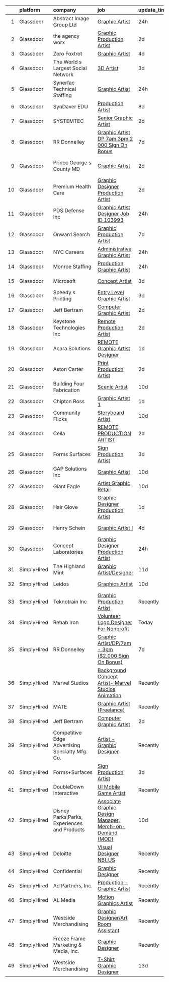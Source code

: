 

|    | platform    | company                                         | job                                                                                                                                                                                                                                                                                                                                                                                                                                                                                                                                                                                                                                                                                                                                                                                                                                                                                                                                                                                                                                                                                                                                                                                                                                                                                                                                                                                           | update_time   | location           |
|---:|:------------|:------------------------------------------------|:----------------------------------------------------------------------------------------------------------------------------------------------------------------------------------------------------------------------------------------------------------------------------------------------------------------------------------------------------------------------------------------------------------------------------------------------------------------------------------------------------------------------------------------------------------------------------------------------------------------------------------------------------------------------------------------------------------------------------------------------------------------------------------------------------------------------------------------------------------------------------------------------------------------------------------------------------------------------------------------------------------------------------------------------------------------------------------------------------------------------------------------------------------------------------------------------------------------------------------------------------------------------------------------------------------------------------------------------------------------------------------------------|:--------------|:-------------------|
|  1 | Glassdoor   | Abstract Image Group Ltd                        | [Graphic Artist](https://www.glassdoor.com/partner/jobListing.htm?pos=107&ao=1110586&s=58&guid=00000181bdacb9ab80a40b5e6d14a3d5&src=GD_JOB_AD&t=SR&vt=w&ea=1&cs=1_df2e6a8c&cb=1656744622857&jobListingId=1007976896046&cpc=BAB9AA3F436D8911&jrtk=3-0-1g6uqpeehk250801-1g6uqpef0i9j2800-aaf02ee1958fd447--6NYlbfkN0D5EoDI19pzLD_ZoAvoqM1-O9qeTV9KvYbDAr1-bMzVcZcpAIqXFAz3miZBOCxfBClCRh_6XbI8qbpMDlpvdx1UPzbwUihybAgSQWvzVpm_fl4sA0UDdEK8Mn0MqdPLfWj62nsBuuAuNT4hqpZYaJWpTdLozQYrtNo6Krmh8bMk96dXGaGZckTQE_XML_Ent8TOezeBH35f3L_sqk42Tf5BrX80g7uJDoMNhcgR3VznoHeq5o7Sri2p0RoyblekG8qqpqU76uc3JjhdyRPxIrKQVnmT8227FDoEjxlaYmyrPsJ20ntue1K_wbS2dRY_qIlTEsX1qUfjCDTbzDHZRqIHdA7_64fKuCirIPqP9f-UVFIVqX5eMG3QaQyhIttog0Qx9VO3ruXb0VQBKeHaOiMSy4FPhj0_62jRCmVy__Im59LC-sHwCdUHxaF_PFkSSmzeie100BObd_HNZCJ7_LyygKgOm0Q9mc6gxY_0bzNxITnZ_XxX23eG4GPA7VjFLNs%3D)                                                                                                                                                                                                                                                                                                                                                                                                                                                                                                                                       | 24h           | Ronkonkoma, NY     |
|  2 | Glassdoor   | the agency worx                                 | [Graphic Production Artist](https://www.glassdoor.com/partner/jobListing.htm?pos=121&ao=1110586&s=58&guid=00000181bdacb9ab80a40b5e6d14a3d5&src=GD_JOB_AD&t=SR&vt=w&ea=1&cs=1_0e2c184b&cb=1656744622860&jobListingId=1007970749177&cpc=2CAED5C921A5F994&jrtk=3-0-1g6uqpeehk250801-1g6uqpef0i9j2800-f485984348303293--6NYlbfkN0CNOKpjDIEH11s39GTuUki_mvxNbnX5BtDlH5CMrheAnKze_5JrwQ4joDkGUDohP_RjqrhP-GR2nEH1G8I-E5iyp1xUC5nh2zvMHYjNgiosCPg_jkc54M1b8bMjHC2SAqlR6LckluwJcwjk8npBVnGSZrnaG8_kcx9aCaiD9mMyseUQhdkh9Pd6MgHlVaGSRHDS_n-Fb8aIXlAc8tD8Zu83S9fgjqJWLvNO8tOTaK2OUqQG0i852XEFG98BmjXm0QtnZqdXSWrDH1sYJGsE-J7z7tpiUXjpMrIiHmCc2xmztWRaiNGUJmCYGM8mAlur0GxqrLljPDXcDCKz93pVsXMVpv12vxFZks_12bh2r-L2ypQi6EGgQzXAWhXJ50mI4sSM0vpP7BHjNg4gZ1s6t7Bnu0otY2VxeC_RYDpPTWELNfMy8yfsaQh-CXvcaOMJXrUBGDu7jt0Jxtpo8ETVCxyda13MpKAgofAcWvXwcp0UHwQpizXKkpM4GGlYnHvE-bw%3D)                                                                                                                                                                                                                                                                                                                                                                                                                                                                                                                            | 2d            | New York, NY       |
|  3 | Glassdoor   | Zero Foxtrot                                    | [Graphic Artist](https://www.glassdoor.com/partner/jobListing.htm?pos=102&ao=1110586&s=58&guid=00000181bdacb9ab80a40b5e6d14a3d5&src=GD_JOB_AD&t=SR&vt=w&ea=1&cs=1_9544acd7&cb=1656744622855&jobListingId=1007966609813&cpc=47CFDC01B3F81FAC&jrtk=3-0-1g6uqpeehk250801-1g6uqpef0i9j2800-403571b16fa71d61--6NYlbfkN0CvahHJL5dpwIe5nlYo2UZJB8CTXAEl9vJAxrd3EfdRQUiXPXWjnUXGXLOaz-mtz_x4S5WHhh7aZBEVBQ_WCMHdLnNmHJWYW41kUZEcDwmOSmylVwuk57_X24Y8mE-kTVhmsdTxoBf0qV48Q1cdQOnSaaTLw73Gzh7VAQuUaSWW7FxKOBBdVIy90z7Cn9WAba8vbtav5r8GcduFa1SqxEiH9h4qcKHJStTmoakVD6hmh60cNYAVWQHIuNeotlKOqjtRdJk15NTDQjSx1GpgZJsBjjr6sDltD6MU-wgPRqiNnCOpzb2_cHnzmyCtkByCqT9XfW5YRb1Sn71ZUYimZPZjnwiMhY17NkeV7Ai05PQ9Oiym2Si_CSTgc5JKcs04Ju2q2Vf2yelIvsirSGdI36AjMQIyFety1YgoCRVSJEFm6daFYygfJPSNHjoCgyQKnO2B85bVB8VQYmEkKUs9vWYk48q-Hp4nwiOMjkSWe2ZzwJ5_nsQFAsXX)                                                                                                                                                                                                                                                                                                                                                                                                                                                                                                                                                     | 4d            | Austin, TX         |
|  4 | Glassdoor   | The World s Largest Social Network              | [3D Artist](https://www.glassdoor.com/partner/jobListing.htm?pos=119&ao=1110586&s=58&guid=00000181bdacb9ab80a40b5e6d14a3d5&src=GD_JOB_AD&t=SR&vt=w&ea=1&cs=1_3d222307&cb=1656744622860&jobListingId=1007969858041&cpc=C4A69CCDBB3B9599&jrtk=3-0-1g6uqpeehk250801-1g6uqpef0i9j2800-c7eae5518b519f61--6NYlbfkN0DSgjPPcnEdvoK3uuxfISLALE6pB1FR7YSHOr_tSg5_QGIhoz_2VqUepdcKLBLI_zSc8JSYPrJksObRBuCGAA0maepQYUNpBDjQ2JWKdMFomExmsvrdiEPDeqsyAKcBfgwefEcHVx_WeFY5uMafxHqLy-MNjpP-2O4gEBHOybauJ4v1fGOvD5GYPwTAxvqVBRlerMYbKuBV1DiUTjg4tYlh54fWhBX3nktPrfxhll1kRE3jmpM1g_9UIo0Dw8VObCx2cAgBROe45uPECpf0FAr-e4p7o7ofxjVvyuJGlNX4uDxgHGm44DTda1RlS5Waz4yPhAPUptrSJ6X_jTH476hcpx6chZxPAJmiNcDsXarwWPE43zcjoX2sNYkpnA5Q5mlx2hMeMyR80PBqg70INAod7kxegjkGhfKiAu0GCii28R781qr3BLytZnNsaXSWB38WcWKMQg3p4uV3XExS9Zt6p25KBBgOneRCmKU3BaJdEj2Nvon71nIW7dNGeLbvRS2AZ896GaUu1mUJ7Nv5gBVQrGF8nIm2JbBshp6Db6646fLls6PWwUWCkBajG5JcNNZ5hxMyPuGzle5Fhu-BvvZ3)                                                                                                                                                                                                                                                                                                                                                                                                                                                          | 3d            | Burlingame, CA     |
|  5 | Glassdoor   | Synerfac Technical Staffing                     | [Graphic Artist](https://www.glassdoor.com/partner/jobListing.htm?pos=114&ao=1110586&s=58&guid=00000181bdacb9ab80a40b5e6d14a3d5&src=GD_JOB_AD&t=SR&vt=w&ea=1&cs=1_555656e1&cb=1656744622859&jobListingId=1007977035627&cpc=654405A9B1E0A9F5&jrtk=3-0-1g6uqpeehk250801-1g6uqpef0i9j2800-b395f687f2bcd49a--6NYlbfkN0AWw-B98R_0UeEwU7zcJb5735BlGf2oO6lNW4CSRFTjX_XWfo89OvxaPGSCmkNb7JOaVAJIIi5EPnLEIaMWEOfvOucLyuJ6xTgROefK-EIozgimxEQNGQxeWOxbIZaKZrYAURXUmmgfOuN3Kxygn6xNbxA2VAwReKiEjT6JPcfizyAfJ-wMECItS6YSDlP5qqTfBGB1BNIGj9gviPiMxCEAvC4CHD3a5xP0tlwUOvKF-2U4HWwHZop4afMbrWPhsRPABn3jjLzD2IRrcOXXO5UqFUif7PYGtEa9tetshgHdKLu9QsmMPoHsyVok3DJghIoIwo3SeVPzN61Lx8EF-RVtizyRKZmPo17P-92zo8Pab30jx7s_ezY6uF_bDI83puRuDK7mmmEesK-VhSPEK3UZh55Lvb59WGPLHMfQESDMlha8Odsiy2uT5SBZ5MAHWYWVPGlYbxdCGysnAq8bcIrBUdvCt-BNBym2SMAk-TFec2NBHjgy8IfJwh0ABcpWljYLcRCcZc2xRKCBAoBXV0_iok5dCZENFmlM63aXIqB84gPLUTFxNiuEbQK3PmITo2OWIHwN94xXRKvILooaTLUBZcHoP_EynXhg_P3RtePpeVIplCmvxO_zRKahItOx4B2HyCeD9Yxvl4D7heytN59yCTjqeihf7NIcuBYzpVOIqDj3BWMQxrQSSy6pyzD7Ha_Jjs2973FKOvIdxY_qEh1tjk4ncCjIlXdxCeQzUBb_MWEwAsfYvxrQ6V69FfLWyYAS4OJbu6rjB7iRry_lQtfNDVK_o_9U0DIC1e2z3wqRAfm8PP0o3sGvaeEFCKp-iOF4iJ0FBhO4RUqppihKB7vG)                                                                                                                                                                                     | 24h           | Rocky Mount, VA    |
|  6 | Glassdoor   | SynDaver EDU                                    | [Production Artist](https://www.glassdoor.com/partner/jobListing.htm?pos=106&ao=1110586&s=58&guid=00000181bdacb9ab80a40b5e6d14a3d5&src=GD_JOB_AD&t=SR&vt=w&ea=1&cs=1_973bd0a6&cb=1656744622857&jobListingId=1007959794266&cpc=3E251C7E648E8D76&jrtk=3-0-1g6uqpeehk250801-1g6uqpef0i9j2800-a43dc77742617ea2--6NYlbfkN0B8Ea9IzWHgvEldr2XGk7v2A30IclDE8I3_NjpXVWuoojNYNMBBiVA_dYZsc_CuI53oo0u6hbSJoeXp7RBaLpbj4l-_UmnOqPu756_zRV69m-Q1AKX8ppu1fEzLpLPXSINszlS2WPcMrjnpib9jEUnLjutjqlmAWTG6-Ld0VXt_dArxFJe0SaJoW4eRjMqdCw8ZYnHRHLxcCIk1W7KjEPCdA2bG35Ref4gYVlRBuLaK15ppfmsl8_z7NJZkIMy4_q9WcxBHVPVUL-n_P-I268nAXO3NGG896oMTtVk3MRVBgnAocbq5aUzpF9tm-Vs06RoxoLBxlF8w3yYOfofemUOOtZhSwNjnmtiaV0xiorcch38nd5ya1yTPo2w9ubyloUUPB2wYib4_YSYFl8cd8mxVXr2xq7bitAf0rFt4DL0g7Lanvc2YmboHdY-U_jUjQsxbt62cGNWHZY9SEqlhpAKqGJ-IXFsN5s92Y4b12toDU8SY__nFc5V1Cd75xYcsdT8%3D)                                                                                                                                                                                                                                                                                                                                                                                                                                                                                                                                    | 8d            | Tampa, FL          |
|  7 | Glassdoor   | SYSTEMTEC                                       | [Senior Graphic Artist](https://www.glassdoor.com/partner/jobListing.htm?pos=103&ao=1110586&s=58&guid=00000181bdacb9ab80a40b5e6d14a3d5&src=GD_JOB_AD&t=SR&vt=w&ea=1&cs=1_73f12e0e&cb=1656744622856&jobListingId=1007970584369&cpc=FAE5E775D180B2FB&jrtk=3-0-1g6uqpeehk250801-1g6uqpef0i9j2800-1c09785d8a8d32ae--6NYlbfkN0CNeHUGD7Ue-b3jekiDNDEjo8IY_lj4hSgB0hvmEtWZMBpDCaCGlbtOmcLf53Zw-H0XT1rEr-ewFMlKHS73V37SvcmstHI_pGh0pNCEoqo10GXtXTVayjBmUg4pJx0E1966fAkLXxqvNBtI3x4pOxFm5T1PHZF5oWAk3gyIl-EJSgbq4uGtIvxtQQCUOXg8nPqJKzlyMeoWwtt2Agf72Dj870CQbWIRMj3x3BMWtCIb__npQCyfgnm6kOzhLV3z8i3keUmiiLajdto8e31jV8Re0WqhjhezbGiddyKFxjuqt4I4i1WdPFjqZ8iNLoKscet7nZvCKAjytABnrbTDujjLvAnZviGgtonphrPH2a37eL7TaCvc3oodv3AN0jgpwuYvHxO37wYqGCKlmZBGgw5lUhQ1j4Hj9as--QdjPkOJ6ni1bBcPWLNVGbX2_qJqRfMlLO_1D5T2qWv33fnXHQBnHiMxuNtLcmkU5R3hRRP4yCSDtRxtdxhvNjiDzHR24Saib7jQnc4ioQ%3D%3D)                                                                                                                                                                                                                                                                                                                                                                                                                                                                                                                  | 2d            | Washington, DC     |
|  8 | Glassdoor   | RR Donnelley                                    | [Graphic Artist DP 7am   3pm   2 000 Sign On Bonus ](https://www.glassdoor.com/partner/jobListing.htm?pos=101&ao=1110586&s=58&guid=00000181bdacb9ab80a40b5e6d14a3d5&src=GD_JOB_AD&t=SR&vt=w&cs=1_95e256c1&cb=1656744622854&jobListingId=1007962792214&cpc=654405A9B1E0A9F5&jrtk=3-0-1g6uqpeehk250801-1g6uqpef0i9j2800-1322ae7e52e04e34--6NYlbfkN0DQpuU7UE6yhN46mdqZaAMIaggdPPHg1fhRxyLNKUmHpxxgyMMziLTYg2mRwjzRr9Z72uA79F2RcJJudurGfkhp2JdPLrN5xqaSTgkler9i8PT_RHTVdAkQecjvryKD0CRyJaYM2j8CxpLxwuJY8ayU4RvSGoO2UoGOjzAoQBUmv6Zw86_f-cl572lAVogM1mhPDfwXSVS1JsF190oeEkAjXtKmVqsUMg7XRHj_j6v2nBiYYV2O8XXqys86OCQSU-Vr_0zRvrhQwYQAdPzTy3Eo8j4TdEnDJBFNTunAPM-czlpR9BaZeQeYmNP2jWGucuO0DFOfOcMDcfdCQIrzV2IDbgGt0L-gh7dhmS3IAOnQ8egvulACFyEl1c5ysdVmdS8Q772YDN7d86ebAiOALd7GlfJ2gZcMMRWseqsXh3iU3n60Z3kqCkFDzmRmOepwBYo-HourNOd_1ljAt0Ary-dj1w0e8tSGSiYGgBotb8u55dl0UZ6eEpA389YnuUHjInipxEpLo1jFOuHLqH5vhgyCqtPd60GSeCFz1AKsrlR4nqTeNzShpK24hKdfWPgSgub389etUyy-78ZmrTfhfuFryGvi0xSzgs3reozTti3T2n-7qdpV1_kCLPhPBc8vlYMB0_DdpxX4FZc-qHSAcc2h)                                                                                                                                                                                                                                                                                                                                                      | 7d            | De Pere, WI        |
|  9 | Glassdoor   | Prince George s County  MD                      | [Graphic Artist](https://www.glassdoor.com/partner/jobListing.htm?pos=122&ao=1136043&s=58&guid=00000181bdacb9ab80a40b5e6d14a3d5&src=GD_JOB_AD&t=SR&vt=w&cs=1_7c77362c&cb=1656744622860&jobListingId=1007971578889&jrtk=3-0-1g6uqpeehk250801-1g6uqpef0i9j2800-931d933e3e651ea1-)                                                                                                                                                                                                                                                                                                                                                                                                                                                                                                                                                                                                                                                                                                                                                                                                                                                                                                                                                                                                                                                                                                               | 2d            | Upper Marlboro, MD |
| 10 | Glassdoor   | Premium Health Care                             | [Graphic Designer Production Artist](https://www.glassdoor.com/partner/jobListing.htm?pos=116&ao=1110586&s=58&guid=00000181bdacb9ab80a40b5e6d14a3d5&src=GD_JOB_AD&t=SR&vt=w&ea=1&cs=1_dbcf874b&cb=1656744622859&jobListingId=1007971563523&cpc=292036AD7E8A5303&jrtk=3-0-1g6uqpeehk250801-1g6uqpef0i9j2800-6150117626b2b501--6NYlbfkN0AI1YOAsjAuBhO_ZWP--8fsiwBVVCkHRlIY0VAYyZMPcdZM2rD0XEu8VgrHK6kTBbhgO7s4A3GzT81C1V3SFUBYTPNMo-Pl0XFraa1i_HOO4ImcA8me1XaEVsOkePSyoBYNhEwFG--ydQFFoSc13QpNuQaTQMlJPewnT-a5RoHnQaLgaXA-vr_EhvnvdrHNLKxL0USeSYxODDx5wT3PKnle5jWbbvBGuCDUkT3votHSkYNakgu9r_Ym7jqNS4Nz2RoPPBRiJWd8o_tbztNbUk_6jDKbA-4Ddg-zgpjLXq6e4MRfw6LFPzH_1kLQ4wQuRaVGk97qpipKgXjUWLrmDQfqEOzeXLEbwIl43bMASzzIR7hJSMIq426D1J2UgKOXtlvNYPUTVYmlqCWpbttLcmuTTV6FjJ1_y7zzqWey_N-G81qUsVIFlnSDPg_ybdxU5pQa7XqN52vOev7Xyl5DSJMFqAg2uNwYCb0V5t-94NSCrTJOEZZOO1yXZ8tbMXGpfkdbYY22WQ3EF-aBOzRGDLId)                                                                                                                                                                                                                                                                                                                                                                                                                                                                                                 | 2d            | Miami, FL          |
| 11 | Glassdoor   | PDS Defense  Inc                                | [Graphic Artist Designer   Job ID 103993](https://www.glassdoor.com/partner/jobListing.htm?pos=112&ao=1110586&s=58&guid=00000181bdacb9ab80a40b5e6d14a3d5&src=GD_JOB_AD&t=SR&vt=w&ea=1&cs=1_d8e58b2d&cb=1656744622859&jobListingId=1007977359533&cpc=451933188B21919D&jrtk=3-0-1g6uqpeehk250801-1g6uqpef0i9j2800-2f911ed6f7f9f467--6NYlbfkN0BLQ6hkz6GMEPsiDV6dZwFY4wMBUE_AioakCFmtqBrqGrxCtQ4UOaWb1H3TF5yZ3tg8e-CWsVyqQpsNRFdE5CEXbwF1jjPw5IQIEs4Kp4nXnPCc-Brwe49tDwX4cXe4L-S2p5rWWhK3h24xhI7p1rj4Us2ur5pvROSzwoGh3ie96rOZqwZnphNCZMDYN2iYHTK-MTxXX1kNFPZ2oyUEXMDJtoCyA-rLUrq6bYQwIf8LqWNpu8gSBai_eIEbT_8cecix49GA2CWh30xwaQvJRHCXOAQrLGAvDZhUEWxD2FRI20GZwhKr54erQoDXMfqFvx4xUC8w0eTREGuVpLruevXK5YlpMH7ymcm2hbE81oSlMIL4uVsY8QH4ihf3gdPF1vYaSio9FmmYwDH_Zc-QO-6IdSNzXzcdsEHvrXbODffSCkuJ_bS1DOnrJgLGVrnFKnellt1Wg4N9Ev--MP1Gs4eb6t6hznYBvouFSS88-7GLma2hqr3_K1qlFm_e29rh1W047l-LKqDZGw%3D%3D)                                                                                                                                                                                                                                                                                                                                                                                                                                                                                                | 24h           | Owego, NY          |
| 12 | Glassdoor   | Onward Search                                   | [Graphic Production Artist](https://www.glassdoor.com/partner/jobListing.htm?pos=115&ao=1110586&s=58&guid=00000181bdacb9ab80a40b5e6d14a3d5&src=GD_JOB_AD&t=SR&vt=w&cs=1_e1883757&cb=1656744622859&jobListingId=1007961833945&cpc=39721386339D0809&jrtk=3-0-1g6uqpeehk250801-1g6uqpef0i9j2800-52a3bdc584239610--6NYlbfkN0B7YoEZZ2QAGDyEGGmBPAUWSHc1Mt3sMCn9FehKcWA3wwfxcx19LEZnY8Y4HGhdxxoQp0HmvOAT_XSWVftCSIXpwlT1ZdzCRAzQFwBsv3pQzVgVeZhFRGW6TDONvPmEtm4WEfc8j3JSe6jUWdpPjjU7c0TObdrzGvsIVT2LTr4CMc3vF_nb5j1KDeEMM5V_Rx_IiPGs73owr7BE5OO-u1MPwfu6Vr3xAcmexe1qDBv4U-TyY-FXRM5y7qTZk-78KRgzySporqc9z_G3xRpvBBBLHsWvGPw_UIHgUI8lNzl9OcIa78k-xzt41Dz5D8So3_e8j6-SuaS8kQjtsj2YozUvdw4J1mWMbv2AZtedZnBtK4bEkuNA4Gmy-VIIP5DyJvebICWh9E3ox_HlrhHhLNptEgyJGcysCQHNpyFh2mooZq-Na_8V-baEeYPDojxRXEFrX-6LxTWTk_6v-CeZK1CnsXlfa4gs0AmsqyEEqwtN1k2wOPUrCoG0v2gOCZ1tOyOM4gJ7dZaqkhnnbLxWg--XO4DuQBr-w54Y-BDWdD2NVMtWKoDvof9dojG95BMsLxLS-1yBLtOw3yBy7lpNHWQmkVYFCrLv45AipJ4TOQvjaEcUV1Zr9HxvsxB12Rbp_hcxoJ884pE7m7FHJADt-pviNGNF8h1QmZzSx_bQ4nJ_-fNVFNecc_wm0On_JVOUY_4Z9mFbKdQMHn5WH3Np1xDQgu_UlvNVAwv_yL1EZDbpz4qgjATWUd0Cbl4O6m5cxDlKVwBMfOSi32wJ0IN09cJbwvMc8pGf47BAPL9tAcOviVaEvlbgLHMHZyQtklHDjD6A05QS9xYX34pT87np8Y7mOqcktJSF3RlTaEuYiSbBojqqlEmJvJNlVwkCw04D1j51e4SK9sa5ZS9y8GoJ_tdQdybhezqkjrpCl8RoH33WP1kJnfxIL1CETieDTJE2L77NAgRfvRhhlROBtdOy9dewayGszROE-1a3SWIWY__UF-gX0xp6ejW_Is2cmcJ_hgo%3D) | 7d            | Sunnyvale, CA      |
| 13 | Glassdoor   | NYC Careers                                     | [Administrative Graphic Artist](https://www.glassdoor.com/partner/jobListing.htm?pos=123&ao=1136043&s=58&guid=00000181bdacb9ab80a40b5e6d14a3d5&src=GD_JOB_AD&t=SR&vt=w&cs=1_16c31b10&cb=1656744622860&jobListingId=1007976262476&jrtk=3-0-1g6uqpeehk250801-1g6uqpef0i9j2800-aaea35917615cc3a-)                                                                                                                                                                                                                                                                                                                                                                                                                                                                                                                                                                                                                                                                                                                                                                                                                                                                                                                                                                                                                                                                                                | 24h           | Brooklyn, NY       |
| 14 | Glassdoor   | Monroe Staffing                                 | [Production Graphic Artist](https://www.glassdoor.com/partner/jobListing.htm?pos=117&ao=1110586&s=58&guid=00000181bdacb9ab80a40b5e6d14a3d5&src=GD_JOB_AD&t=SR&vt=w&ea=1&cs=1_c53ff506&cb=1656744622859&jobListingId=1007977057956&cpc=9DC6E4D8324653EE&jrtk=3-0-1g6uqpeehk250801-1g6uqpef0i9j2800-4c0bb28b7801a813--6NYlbfkN0D2oPcu62nCOEusvX-PkQ72CJmgvRX8N0x0rMs1pP2toU8TColOzD96WcJGW4YrKJiNYPxl92PkDOUx71q16XnOZyR63ajmW_ci0CWGJJbxWw2rD9RUyrZikor9SYF99-8_Y51t21LMwSCkDXuGsEodC3FN6FvBUjmF4tcKJxm3tmBH5kajTDpG8OkWcJyPL8UA5RMBlJCDzwvF7MzZ4FhnVs3_vMgSdN0Rc8eEmxJ83Fk6dM8KNIv9E0F55wNQPMP0xROIIf2lt_eypdQSUUb797Jz0jtvUnO-IYmgR1skvGCqUhoU9t-I0pGhV-SXvUKRuCICr8K4JvdVACX5yfiLkH3n_9yt9NC00OYNun0KBO9n0wCalYSUDsJnTRXQNT3XKqn9nO6qhE4BIOXYSLq4Cr1WstmRsnVAcRLI4Uf94QDlUb0J0GAXd2hRsQ68ll-0WAHkp1XpN11OTJho4Zs7PFvV2odQpCt_iLNVH8SLUOjVcfMPIQeONoyCMETPqs8%3D)                                                                                                                                                                                                                                                                                                                                                                                                                                                                                                                            | 24h           | Monroe, CT         |
| 15 | Glassdoor   | Microsoft                                       | [Concept Artist](https://www.glassdoor.com/partner/jobListing.htm?pos=125&ao=1136043&s=58&guid=00000181bdacb9ab80a40b5e6d14a3d5&src=GD_JOB_AD&t=SR&vt=w&cs=1_4939b377&cb=1656744622861&jobListingId=1007968834424&jrtk=3-0-1g6uqpeehk250801-1g6uqpef0i9j2800-3b8e768c24bc1bc3-)                                                                                                                                                                                                                                                                                                                                                                                                                                                                                                                                                                                                                                                                                                                                                                                                                                                                                                                                                                                                                                                                                                               | 3d            | Santa Monica, CA   |
| 16 | Glassdoor   | Speedy s Printing                               | [Entry Level Graphic Artist](https://www.glassdoor.com/partner/jobListing.htm?pos=110&ao=1110586&s=58&guid=00000181bdacb9ab80a40b5e6d14a3d5&src=GD_JOB_AD&t=SR&vt=w&ea=1&cs=1_cd55de41&cb=1656744622858&jobListingId=1007968709504&cpc=82B3195DA92CAF92&jrtk=3-0-1g6uqpeehk250801-1g6uqpef0i9j2800-bb3110a40ca93ad0--6NYlbfkN0Dbiddd8WEEovKJo1T1Jp5hcg9d5TUsdfi3TCwRB0t8SsNziUo19XgYmGmLpwVjuuAgRjAb0GBCwZiU86P_wxWZXeY5C1kj1LqZCKjP9kwn5N0Y9UHkzY0TxddRRRXOzYd2nLrbtNbrRm0kKlOqsI0ixRqqI4xot7fCEQOZXpdfXqpJOlRO-uJIdzc29wvYxwoWjaoeQVbhMQibpcv38YJ2hvye3-A3NptkeH0RY8EnjoHw36fh10TQxgzC2xgif6s5-BKeQ_YvT-oXhuWTcXNwVso351Ab2bcC1Ohvm4st_MVRMObaeAHJ7O-byhvQox7qocIrKLpZKf4h_eaL0s4fajof-TB3zoO1FVA8EODocB2f3zrRGN2MXs-sA2JkP3dCA_xleb1UTDlWalwLhLdVFKTfOACnOfFmHeD9WARzNWp8E59LfEKbLR2OlXC3M4OsmCcZiP5twECBejYNTsWfp6H8EbRYvmt0-6v9xbQy7NaqByTRoMvzySGIXDIkQPY%3D)                                                                                                                                                                                                                                                                                                                                                                                                                                                                                                                           | 3d            | Galveston, TX      |
| 17 | Glassdoor   | Jeff Bertram                                    | [Computer Graphic Artist](https://www.glassdoor.com/partner/jobListing.htm?pos=124&ao=1136043&s=58&guid=00000181bdacb9ab80a40b5e6d14a3d5&src=GD_JOB_AD&t=SR&vt=w&ea=1&cs=1_f2a6153d&cb=1656744622861&jobListingId=1007970966885&jrtk=3-0-1g6uqpeehk250801-1g6uqpef0i9j2800-9fe023e76ef86bdf-)                                                                                                                                                                                                                                                                                                                                                                                                                                                                                                                                                                                                                                                                                                                                                                                                                                                                                                                                                                                                                                                                                                 | 2d            | Remote             |
| 18 | Glassdoor   | Keystone Technologies Inc                       | [Remote Production Artist](https://www.glassdoor.com/partner/jobListing.htm?pos=128&ao=1136043&s=58&guid=00000181bdacb9ab80a40b5e6d14a3d5&src=GD_JOB_AD&t=SR&vt=w&cs=1_21aee199&cb=1656744622861&jobListingId=1007972056773&jrtk=3-0-1g6uqpeehk250801-1g6uqpef0i9j2800-042375238cc85216-)                                                                                                                                                                                                                                                                                                                                                                                                                                                                                                                                                                                                                                                                                                                                                                                                                                                                                                                                                                                                                                                                                                     | 2d            | Lansdale, PA       |
| 19 | Glassdoor   | Acara Solutions                                 | [REMOTE Graphic Artist Designer](https://www.glassdoor.com/partner/jobListing.htm?pos=118&ao=1110586&s=58&guid=00000181bdacb9ab80a40b5e6d14a3d5&src=GD_JOB_AD&t=SR&vt=w&ea=1&cs=1_cf8abc77&cb=1656744622860&jobListingId=1007975119652&cpc=654405A9B1E0A9F5&jrtk=3-0-1g6uqpeehk250801-1g6uqpef0i9j2800-4ff3517f13c221bd--6NYlbfkN0BQuJXpfawXtfhwzLerQhC04iCxGrelUvn_xttDeop7CMmG32gURwRxtmLdzLGxgESU61qE8S3RstC00i85sz7R36EvfJOcSS3qhFteiXCO0RxBZtvBvUAsfzZ9zecrQ2-mCprOQQgN_xlnstmd0kGAidnx_GLdfAVY2w4Sp8lK8LGMyELPhMp9J9ceO_G2SvPLm5dmF05qhfiP80IeYSRaU-DhErpJNM_sXipHoGfP1TgST2pIiiU4KNW0Tund7ZlYjJFDehgQAI0ayl-mPH-QkzqZWkTCHDpk0OAWHOkHFcao_f19ZTm3lgWyPvPePNr9_QSOMwJnzYTJHQGEMcsgN3jv1UXHqfPOApR7fwmFbVLmlUA1RzjJcRfYriWrhMdBbFV-TIcEuMWUoQUu8pyGcNWLz8xUxBZrGZ8Yzw3Z6XQfdbnaLo5XZPgBl5t9hCAKu3VrF2mozsBV-PkHEC2gham7kAa8yGx_d54pCZQYAWPJPWBc66UXoS_hUfiEVZ3Sm3V8KE83l9OYQ5rk2XODXuJIGCslmMZxOaxS9cwStkbh10aMeqNbaB8zmpmo19chl6gtCa4PfdtUlBFN4KTuRLwPR85TuOVY_JZVu5HFUrYpkLQnCPmES3RJ3lin3KAQ2Pcg6tng0VFXxGSPoXqnpsCJdZl5okes377zvEi1oVP-wgfLh3MdWkKyAYG5M9CEYBj50ftr5NJ_bfAZJ1dY)                                                                                                                                                                                                                                                                                                     | 1d            | Orlando, FL        |
| 20 | Glassdoor   | Aston Carter                                    | [Print Production Artist](https://www.glassdoor.com/partner/jobListing.htm?pos=120&ao=1110586&s=58&guid=00000181bdacb9ab80a40b5e6d14a3d5&src=GD_JOB_AD&t=SR&vt=w&ea=1&cs=1_81b1742e&cb=1656744622860&jobListingId=1007971632783&cpc=AC285F3A3ECA6BB0&jrtk=3-0-1g6uqpeehk250801-1g6uqpef0i9j2800-dfa33f9a8e5d1e06--6NYlbfkN0ChYVx_I3yfZ_JDY3EFoivtqvi_stwnZ_kRt8Dowt_l_d1ydueao4NEv8X4QANiVn9L0fYRE_J3io572eaLeC0H2L--X2u67w7QOp7VG3MmOaqukH7xURf0i47qJzjHxCVzpFgi34x66jlomF-zsL24UiMH2TKPN7CIPQlj4T3vEbAzO20uUMUhT0Pxn-T9BCrBuRbs-yBvg0Z7K9F7qCgi5c625bIMdGk9oiB8vhfpo746yfnbnCk0_2qpbkRPoRY2CRAGWqXWyqtg8jQBit7JP7p-sHKliRji5sWY9L6R5Uz45aYbXFlMGBZuoPVgBiHSzbsNIdp4nxx9Enu0iLkD1b7ewHsTJSU-0vTps2fASXJrIUrblXjJvvuLLOBNaXDtlUBiOyVvuyZyIO9gj7H6VKvvAnaICobiFz5kachBfXSLESjU73n3jHhra-9d2tYMxJmjpsDEYlVeWGCM6Qc_ZBb63AicB0gKwaOjFNBhjyfTBFrGz8Q4o7W750AJQpEzAU1CHh7kuM5jv4S8Fs-G0FF_NaOf70UoqduXlRiL6HIN2aWGrNMA8wJSecJL2U-GA8c9tDvSqkvEYPSwyRKp-jiuPwO6ux3Ld0aFnxd3kAdhfp1Nmgwm6laPFC6ckMtd4kgRw1ViNiA8B5IOE3Z-eU4VetSduk4msR7YNSGW4-wFEMCUHtwsjOyJt1BEQGmESn8wyCnwbSVzd1te4bvOkUw2p0vG4auVFaunMb2TZe3UzCEM-tmIrLl0SpqMnRe906025sp8wyVilidZPLAm-7vpIpZcrCE8ZijRrEUcDZy_sryLcUqqTaWJfbBvPcEEO8_-jpu_r5GWEui2wx9RP5Me4Yuw6-GuaWhxIRVOY78X4it8W1eun1BrRhJXMxIjP7gh9Xn_vSDfLB2ecEYqbufcWFx-o20DbqmCcTF7bucBeEW-CofNX9yaWFmxmAXvXSuN5Qs0sg%3D%3D)                                                | 2d            | Oxnard, CA         |
| 21 | Glassdoor   | Building Four Fabrication                       | [Scenic Artist](https://www.glassdoor.com/partner/jobListing.htm?pos=108&ao=1110586&s=58&guid=00000181bdacb9ab80a40b5e6d14a3d5&src=GD_JOB_AD&t=SR&vt=w&ea=1&cs=1_452c3131&cb=1656744622857&jobListingId=1007953981578&cpc=FDA93C03AE7AED37&jrtk=3-0-1g6uqpeehk250801-1g6uqpef0i9j2800-d3ee0eeee4bb9e1a--6NYlbfkN0BgLSOkReIUc8AtKUAmUdccuF4z4T-0Om5DuLz3ndDivCUxPBUFoeIF-gv78OFS4CI_ONXxUsOa29_xCtlESnGj9sVpYrgAE2aNMLRo8RNfy-dXRExDcE6hbwZ-UnBiBchQPf32dIr6aNZglu8W4qbk1utX-W1kTqBmRaFBSR39x5ZmXdPewvlojXcrpzLBsrq4p-Yl_WRUNPZqGBupcA8Z0YXcfbobAAmNmgn4XPpYZsZa52_I3fsaoZYLZzMw92qaTiOSOBzCnEVgcR3IYbDSm3vRO59519edlh760zCdGI12KrEYTaKmPaDNBl5DDlJmbwhRCWDhLeDn2lgK6jnP4BDs9nx60wR7hmwjcyjtDqTsMeu7kX9LcGZ3a85FtifyqLV5wbpW_bBrgYEbVu78vZ-NqHln1sHbEvCADPlcrwoYYy8LlYE3S7Px0aJy6_0ZU5BCdqGd4EahfuxcpQJiAUvnL8s2bXBvtKbbEt9P3_sYQp9bZwXU)                                                                                                                                                                                                                                                                                                                                                                                                                                                                                                                                                      | 10d           | Georgia            |
| 22 | Glassdoor   | Chipton Ross                                    | [Graphic Artist 1](https://www.glassdoor.com/partner/jobListing.htm?pos=105&ao=1110586&s=58&guid=00000181bdacb9ab80a40b5e6d14a3d5&src=GD_JOB_AD&t=SR&vt=w&ea=1&cs=1_76544f6a&cb=1656744622856&jobListingId=1007973219149&cpc=2C031D2D3FF29DE7&jrtk=3-0-1g6uqpeehk250801-1g6uqpef0i9j2800-8a1e7ade7fc74d16--6NYlbfkN0DrUW8PynzodE1dkKVOttkfmaKdxaOcCLoS_cJexjGlDayckVtSYs1zNgn4U0hTxyTOw6GZhbCGxc61GM8Na8KW9IHu_YYQVtU9C1Szq99t4G02wD4-g0fwrHJj5S2oPfDZTMWWsS2qxJxQD4KEEGEsOzyV9AVO9IhoI7zms0tG2t_q3rhpGpWAh6Jjmxvint1VE7zH2BQdBl2Tbap1tMvN-X71TE2_jDKE_50DXZKo7dyTVzGwedwR5pONXoyhY91czpvjHA6ZpXmvILnJBwzJZwxmhn048tverbxN2cRd74LZ5LUIav1MbksXo_Vr4ujn0CbsVB8qAJBVtu_usVL__XplRS-9biP5ubkWRm_yhJofO0ipuVuS6JlksbkT5b1hEzhmL6hKyjoeJOs8_dLRMxCxWEEiBEIlKUx_4wRCi9Vmqt3m827AlpuSZ5AabK0gh6t-Occ6BmGKdAjm0CVG2TicXGogFFQMFA-vB-dyZPkVdvYdrLd4RuIfCY--uPe4RrFCuF67KPs_hGM5hEjf)                                                                                                                                                                                                                                                                                                                                                                                                                                                                                                                   | 1d            | Eglin Village, FL  |
| 23 | Glassdoor   | Community Flicks                                | [Storyboard Artist](https://www.glassdoor.com/partner/jobListing.htm?pos=111&ao=1110586&s=58&guid=00000181bdacb9ab80a40b5e6d14a3d5&src=GD_JOB_AD&t=SR&vt=w&ea=1&cs=1_f65a7f32&cb=1656744622858&jobListingId=1007955196930&cpc=FA84DF7EA1EC2398&jrtk=3-0-1g6uqpeehk250801-1g6uqpef0i9j2800-bfa007354173d29b--6NYlbfkN0CgTQJ0CpjPMqlxlxOYU-sln3RHS1tpZQbkxPtLs4eXMhs81fbkEC4JF4aLxANJIv0MqSH2pzG5Vc7dUIZOo7EdH5HRhJUBu-eesfmE-eRc6ABpHrTnSokiRkdMViNJam1as3SikrSI2DnJXCPYJpMXaLnlOa1W5nTkjtdH7cZ3kD-vm8wunIzDy4RJodpHZxd8qnSq-ouen7QJOZQcNlVoV5PeL82b83TV_Ekv-yQNrQpBNQVnaT3jxhd40h3VqKf6MZYuouCsF_kV-kJQjIVnSkIAMKda7MDLv53NyLE0nz1Dm-06fRAfJVf71Ge88BHjMhvUmrPY1rQaADbb27KejY6DJ63WhG09xVAx8k2qw03sxiDEuMiudyr9-CzPj-WitafWXsrlhlPTlwES8Nl7hbf3qxr_Mz79mxVfD5Ghohxuv_Esv0C49bMkr40Jf0oSXN3Knrv1YwWVAQMyD8t3Fvm2iq-iCdM8NiofRZ3z9vAuE9fTX7brhV3xYsucT9KLBe3mNQXi4sh1PAWtX0gi)                                                                                                                                                                                                                                                                                                                                                                                                                                                                                                                  | 10d           | Washington, DC     |
| 24 | Glassdoor   | Cella                                           | [REMOTE PRODUCTION ARTIST](https://www.glassdoor.com/partner/jobListing.htm?pos=127&ao=1136043&s=58&guid=00000181bdacb9ab80a40b5e6d14a3d5&src=GD_JOB_AD&t=SR&vt=w&cs=1_48a0582e&cb=1656744622861&jobListingId=1007971250803&jrtk=3-0-1g6uqpeehk250801-1g6uqpef0i9j2800-9437f2330720be8e-)                                                                                                                                                                                                                                                                                                                                                                                                                                                                                                                                                                                                                                                                                                                                                                                                                                                                                                                                                                                                                                                                                                     | 2d            | Philadelphia, PA   |
| 25 | Glassdoor   | Forms Surfaces                                  | [Sign Production Artist](https://www.glassdoor.com/partner/jobListing.htm?pos=126&ao=1136043&s=58&guid=00000181bdacb9ab80a40b5e6d14a3d5&src=GD_JOB_AD&t=SR&vt=w&ea=1&cs=1_13fdf3bb&cb=1656744622861&jobListingId=1007968832482&jrtk=3-0-1g6uqpeehk250801-1g6uqpef0i9j2800-9f3c22ff06ab04e4-)                                                                                                                                                                                                                                                                                                                                                                                                                                                                                                                                                                                                                                                                                                                                                                                                                                                                                                                                                                                                                                                                                                  | 3d            | Remote             |
| 26 | Glassdoor   | GAP Solutions  Inc                              | [Graphic Artist](https://www.glassdoor.com/partner/jobListing.htm?pos=130&ao=1136043&s=58&guid=00000181bdacb9ab80a40b5e6d14a3d5&src=GD_JOB_AD&t=SR&vt=w&cs=1_26a0a553&cb=1656744622861&jobListingId=1007955130496&jrtk=3-0-1g6uqpeehk250801-1g6uqpef0i9j2800-b333841b65ca8564-)                                                                                                                                                                                                                                                                                                                                                                                                                                                                                                                                                                                                                                                                                                                                                                                                                                                                                                                                                                                                                                                                                                               | 10d           | Arlington, VA      |
| 27 | Glassdoor   | Giant Eagle                                     | [Artist  Graphic Retail](https://www.glassdoor.com/partner/jobListing.htm?pos=109&ao=1110586&s=58&guid=00000181bdacb9ab80a40b5e6d14a3d5&src=GD_JOB_AD&t=SR&vt=w&cs=1_c4c3bd0d&cb=1656744622857&jobListingId=1007955656883&cpc=C19BE7EA145E205E&jrtk=3-0-1g6uqpeehk250801-1g6uqpef0i9j2800-a54d45d18e568390--6NYlbfkN0B9Z5kUrYpJSl1jY-NmjPX7HlwbyZlOtE5lNuYxyWYp6_Kd1vY09tdQW75rfJYrLmtMUsXy9k5rzyAXmYvkE93g6ypNR53iovgSCeBLlDhCW7cTlQS-faZBIVd-OZpon_UCuSkA6UEi0CsH-1XnToFLlcG2FZ04o377ku3FpmchKaRjudh2yStZxzj403KHitlCJin7gRhabbRaKOb_DZAUaSQyXdBjKmZp0AS60tKySjHyRv1R2G7mITSOqQBXeV02cjZ2cCMNY6N0VH40YLhcgqaIPsaXnMej_EnVGh-eOcsUWuikomr7WDIbM33Y8qHijnIvd8c8SR6So79cVkUT_w7rRvT8rBxpUmYGxZoYnHL3QtX-_GLAMHfCzLO4lhBF5igCIVSgNvTIPseeWPgLiciNb4W6AwkfW4o2GrOmW8cu6kTnCJqj2zAV_NZ0EJ22smTftsIYsStLkiMJRvPYtj3lofgqhYaelmTCwBppAtl3eG8SorTE)                                                                                                                                                                                                                                                                                                                                                                                                                                                                                                                                                  | 10d           | Columbus, OH       |
| 28 | Glassdoor   | Hair Glove                                      | [Graphic Designer Production Artist](https://www.glassdoor.com/partner/jobListing.htm?pos=113&ao=1110586&s=58&guid=00000181bdacb9ab80a40b5e6d14a3d5&src=GD_JOB_AD&t=SR&vt=w&ea=1&cs=1_3f07b1ff&cb=1656744622859&jobListingId=1007973803541&cpc=FA84DF7EA1EC2398&jrtk=3-0-1g6uqpeehk250801-1g6uqpef0i9j2800-e7747305a1132b20--6NYlbfkN0DdLn5tXN_RiyJSiFodarGZFJKa8s6F6AK0THPBWp05MTMONey54h9egZ7AEpYBlX_gXOlh7SdgyAQ1Fx4piIiCt9y5XbpkpovJ-evTnFWFyzmVvUJrxwjwxy-SmiRE6C23qTyfy-AQeJXLUPYOPBxuZAUBCFUrIPP-DjkKK_7LrL52l8DgA63q__FtbskfPLdMJrVJRllZ46ZTnIHxAOFXYlvmwC_tY4dmM0oXlG8WywP5EGWxVrlo5_DLM7AkWU5MTWGLI4buVISCYUHkus7qyydqiQc4Br6FLpKbZG9O0TYoNKQdhPxV7-0Lwmakm86Z9bWe-UYjLMbeVjWbKp0189kpfUr-4HX5DBPZ7JT9W49UC4tN9R-5onSYr5wZ1we3C6sTHVNY21AnXgsojH3gCKmeZkr0IFWQ4atCwp4SOb-SDe7pEXh9heNUmrrmWg7MFB_OQhdItiNmJSq6eDvB32gczJn9IYUybtFILO2lnlCalu0EK5KmUOK230KWdgJAr0HNFjaTCQ%3D%3D)                                                                                                                                                                                                                                                                                                                                                                                                                                                                                                     | 1d            | Pomona, CA         |
| 29 | Glassdoor   | Henry Schein                                    | [Graphic Artist I](https://www.glassdoor.com/partner/jobListing.htm?pos=129&ao=1136043&s=58&guid=00000181bdacb9ab80a40b5e6d14a3d5&src=GD_JOB_AD&t=SR&vt=w&cs=1_96402e31&cb=1656744622861&jobListingId=1007966245863&jrtk=3-0-1g6uqpeehk250801-1g6uqpef0i9j2800-7853da9d336048f1-)                                                                                                                                                                                                                                                                                                                                                                                                                                                                                                                                                                                                                                                                                                                                                                                                                                                                                                                                                                                                                                                                                                             | 4d            | New York, NY       |
| 30 | Glassdoor   | Concept Laboratories                            | [Graphic Designer Production Artist](https://www.glassdoor.com/partner/jobListing.htm?pos=104&ao=1110586&s=58&guid=00000181bdacb9ab80a40b5e6d14a3d5&src=GD_JOB_AD&t=SR&vt=w&ea=1&cs=1_d7c92521&cb=1656744622856&jobListingId=1007977614503&cpc=8CDBB1EC89CF7160&jrtk=3-0-1g6uqpeehk250801-1g6uqpef0i9j2800-0e722df4c758e12f--6NYlbfkN0D4nuovUOU2dPryPr7-xanE7ZFWASvaSyNm3BqXIbrO0qkmT-zCxvI2PQ1ZAUnkZiSgEzjbZfVWX9BhiKW6KCSLIksu_maJFQ-2RX_oCibFD0UC-2krmVlmHUiYEDG_35nuJxe2mNBIFuW323zGOBICNokz6yqqBcSo2WNIrayTolsdI37OlySJr0qew14wELtAZ6AECpCotT2pnQCkKpwN249vjtJoV7Mj-Oul7YqVO8aCCok4IElFKisx-4Xr7XxyoIEfSiCab6FCiguf7XfGvItzq3WLJp-dEYli31zgvaTDZ0P7d6SKTsqIAlrmBTMftjCLbzZlZnPuSNoZjTICzyurbVmwLStFKS1vSGlCsYY7EcZ7Nq3xeutfm6bkYNuh5UIIS837il42AuiUkzQ82dtVeVgXiTC3uUg1qNMbunNh-9eYZNmpZ7nlQ5blA-pXwt9PXNg-ybZjkqsJaL9NsPo9FjFU-zkeczLEbHKkw0lWKkKUxZ7hXcSZzA9On2y-Y8P9P9D7PA%3D%3D)                                                                                                                                                                                                                                                                                                                                                                                                                                                                                                     | 24h           | Chicago, IL        |
| 31 | SimplyHired | The Highland Mint                               | [Graphic Artist/Designer](https://www.simplyhired.com/job/4fZvqrcvKFhJ2b1f_F_NtMEr8XmeQ0HUl_qBupyje6dRp2zwmiapJA?q=graphic+artist)                                                                                                                                                                                                                                                                                                                                                                                                                                                                                                                                                                                                                                                                                                                                                                                                                                                                                                                                                                                                                                                                                                                                                                                                                                                            | 11d           | Melbourne, FL      |
| 32 | SimplyHired | Leidos                                          | [Graphics Artist](https://www.simplyhired.com/job/LDrwrObbC9qrbHPr_5ex_duK0q96ghm-JVCP--UJTEUHfBGBF3oRzw?q=graphic+artist)                                                                                                                                                                                                                                                                                                                                                                                                                                                                                                                                                                                                                                                                                                                                                                                                                                                                                                                                                                                                                                                                                                                                                                                                                                                                    | 10d           | Chesapeake, VA     |
| 33 | SimplyHired | Teknotrain Inc                                  | [Graphic Production Artist](https://www.simplyhired.com/job/XHT73fEPnM3TP-7hEVC461K4Ay9Xtq0uO8ftbb1BMwvccj5nl0w2Dg?q=graphic+artist)                                                                                                                                                                                                                                                                                                                                                                                                                                                                                                                                                                                                                                                                                                                                                                                                                                                                                                                                                                                                                                                                                                                                                                                                                                                          | Recently      | Remote             |
| 34 | SimplyHired | Rehab Iron                                      | [Volunteer Logo Designer For Nonprofit](https://www.simplyhired.com/job/VHKr8pne9YewJ7XmyNv3xtuKtz_ASiuFufHXu5bx0dP8uU30s_2_pg?q=graphic+artist)                                                                                                                                                                                                                                                                                                                                                                                                                                                                                                                                                                                                                                                                                                                                                                                                                                                                                                                                                                                                                                                                                                                                                                                                                                              | Today         | Remote             |
| 35 | SimplyHired | RR Donnelley                                    | [Graphic Artist/DP/7am - 3pm ($2,000 Sign On Bonus)](https://www.simplyhired.com/job/knBa3HON6E5XoRI9AHN2lhDfof-KSYHaLlyWdmC_ZqkcZm9oRr2GZw?q=graphic+artist)                                                                                                                                                                                                                                                                                                                                                                                                                                                                                                                                                                                                                                                                                                                                                                                                                                                                                                                                                                                                                                                                                                                                                                                                                                 | 7d            | De Pere, WI        |
| 36 | SimplyHired | Marvel Studios                                  | [Background Concept Artist- Marvel Studios Animation](https://www.simplyhired.com/job/qk_KWgxnk3jJGDxW7vJr6D1Hh3U12Fbc3-fFjamEvDU9hTF7b7cYfg?q=graphic+artist)                                                                                                                                                                                                                                                                                                                                                                                                                                                                                                                                                                                                                                                                                                                                                                                                                                                                                                                                                                                                                                                                                                                                                                                                                                | Recently      | Burbank, CA        |
| 37 | SimplyHired | MATE                                            | [Graphic Artist (Freelance)](https://www.simplyhired.com/job/0DJnr7H5QPjP6G292Zv43b_Hvi4yNpIFWqN_YMlrhz_btdjNhXFehQ?q=graphic+artist)                                                                                                                                                                                                                                                                                                                                                                                                                                                                                                                                                                                                                                                                                                                                                                                                                                                                                                                                                                                                                                                                                                                                                                                                                                                         | Recently      | Los Angeles, CA    |
| 38 | SimplyHired | Jeff Bertram                                    | [Computer Graphic Artist](https://www.simplyhired.com/job/MHlbys4FgKDiIf5JwhfnvCRhQaJfRwu8ykeapjAGofP7nPLrSYaHKg?q=graphic+artist)                                                                                                                                                                                                                                                                                                                                                                                                                                                                                                                                                                                                                                                                                                                                                                                                                                                                                                                                                                                                                                                                                                                                                                                                                                                            | 2d            | Remote             |
| 39 | SimplyHired | Competitive Edge Advertising Specialty Mfg. Co. | [Artist - Graphic Designer](https://www.simplyhired.com/job/30Ts0M8S0_CcPJAvdy3T4B4GW6pe4V4mrhUCJIWsrEQIY4lqacjiLw?q=graphic+artist)                                                                                                                                                                                                                                                                                                                                                                                                                                                                                                                                                                                                                                                                                                                                                                                                                                                                                                                                                                                                                                                                                                                                                                                                                                                          | Recently      | Des Moines, IA     |
| 40 | SimplyHired | Forms+Surfaces                                  | [Sign Production Artist](https://www.simplyhired.com/job/s1OHNKFJ683oGNYVCSE3-rdfkybzpzJutxWziczkFGQ_JR4g4ZL57g?q=graphic+artist)                                                                                                                                                                                                                                                                                                                                                                                                                                                                                                                                                                                                                                                                                                                                                                                                                                                                                                                                                                                                                                                                                                                                                                                                                                                             | 3d            | Remote             |
| 41 | SimplyHired | DoubleDown Interactive                          | [UI Mobile Game Artist](https://www.simplyhired.com/job/TOxGl5diRsz23HAJC9oePvNB-v4d2dBG2z6ABLiDKoxs86ndD_kO9w?q=graphic+artist)                                                                                                                                                                                                                                                                                                                                                                                                                                                                                                                                                                                                                                                                                                                                                                                                                                                                                                                                                                                                                                                                                                                                                                                                                                                              | Recently      | Seattle, WA        |
| 42 | SimplyHired | Disney Parks,Parks, Experiences and Products    | [Associate Graphic Design Manager, Merch-on-Demand (MOD)](https://www.simplyhired.com/job/yX8boXV2_IV1KKsCx3zkBBgHLi79IiJM_QQKdXt4PQzlH0F5tEAEwg?q=graphic+artist)                                                                                                                                                                                                                                                                                                                                                                                                                                                                                                                                                                                                                                                                                                                                                                                                                                                                                                                                                                                                                                                                                                                                                                                                                            | 10d           | Memphis, TN        |
| 43 | SimplyHired | Deloitte                                        | [Visual Designer NBI_US](https://www.simplyhired.com/job/CBtZtah9E5RKv_izvfJjh2HyXmivC44D13XSwqe3u6ttLjFswXR-7A?q=graphic+artist)                                                                                                                                                                                                                                                                                                                                                                                                                                                                                                                                                                                                                                                                                                                                                                                                                                                                                                                                                                                                                                                                                                                                                                                                                                                             | Recently      | Minneapolis, MN    |
| 44 | SimplyHired | Confidential                                    | [Graphic Designer](https://www.simplyhired.com/job/MX-Y5oeJzDqmakVp9oOA-VKglCvlxYWgif2nLfsFeGUZesicGz36cQ?q=graphic+artist)                                                                                                                                                                                                                                                                                                                                                                                                                                                                                                                                                                                                                                                                                                                                                                                                                                                                                                                                                                                                                                                                                                                                                                                                                                                                   | Recently      | Lake City, FL      |
| 45 | SimplyHired | Ad Partners, Inc.                               | [Production - Graphic Artist](https://www.simplyhired.com/job/p_E0FqwxmWsFV2zdNadbGTN8w5pCXNQaydD4Si0VfYArhRqmuiAv7A?q=graphic+artist)                                                                                                                                                                                                                                                                                                                                                                                                                                                                                                                                                                                                                                                                                                                                                                                                                                                                                                                                                                                                                                                                                                                                                                                                                                                        | Recently      | Remote             |
| 46 | SimplyHired | AL Media                                        | [Motion Graphics Artist](https://www.simplyhired.com/job/JD_AFrl-Bl-lehvjSMzgWDzsQSQZOg8bFx2F8l-xTNBD-MqYQQG62Q?q=graphic+artist)                                                                                                                                                                                                                                                                                                                                                                                                                                                                                                                                                                                                                                                                                                                                                                                                                                                                                                                                                                                                                                                                                                                                                                                                                                                             | Recently      | Remote             |
| 47 | SimplyHired | Westside Merchandising                          | [Graphic Designer/Art Room Assistant](https://www.simplyhired.com/job/nPmTBZ5UTRulI4DrjuCMKCXwlW7mvZd5_k7zCf8iZnX3ptraQarbnQ?q=graphic+artist)                                                                                                                                                                                                                                                                                                                                                                                                                                                                                                                                                                                                                                                                                                                                                                                                                                                                                                                                                                                                                                                                                                                                                                                                                                                | Recently      | Remote             |
| 48 | SimplyHired | Freeze Frame Marketing & Media, Inc.            | [Graphic Designer](https://www.simplyhired.com/job/BPgdTwugooRMys9iPBPtqSqkTYnjWRedvcmOYpiMi8ru56DCB72w7g?q=graphic+artist)                                                                                                                                                                                                                                                                                                                                                                                                                                                                                                                                                                                                                                                                                                                                                                                                                                                                                                                                                                                                                                                                                                                                                                                                                                                                   | Recently      | Remote             |
| 49 | SimplyHired | Westside Merchandising                          | [T-Shirt Graphic Designer](https://www.simplyhired.com/job/v6CW3UFo0DxZ9IozesLWcJnPvHbJkD4X8HJxh3Vum9I309kFFt_vzg?q=graphic+artist)                                                                                                                                                                                                                                                                                                                                                                                                                                                                                                                                                                                                                                                                                                                                                                                                                                                                                                                                                                                                                                                                                                                                                                                                                                                           | 13d           | Remote             |